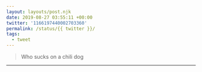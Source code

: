 ```yaml
---
layout: layouts/post.njk
date: 2019-08-27 03:55:11 +00:00
twitter: '1166197440002703360'
permalink: /status/{{ twitter }}/
tags: 
  - tweet
---
```


> Who sucks on a chili dog

---
